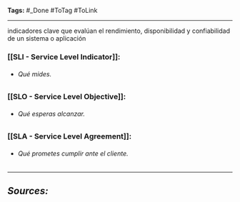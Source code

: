 **Tags:** #_Done 
#ToTag #ToLink 
- - -
indicadores clave que evalúan el rendimiento, disponibilidad y confiabilidad de un sistema o aplicación
### [[SLI - Service Level Indicator]]:
- ###### Qué mides.
### [[SLO - Service Level Objective]]:
- ###### Qué esperas alcanzar.
### [[SLA - Service Level Agreement]]:
- ###### Qué prometes cumplir ante el cliente.

- - - 
## ***Sources:***